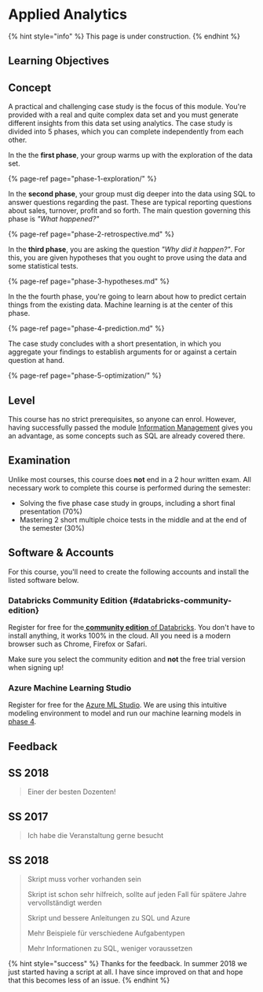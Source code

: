 # Applied Analytics

{% hint style="info" %}
This page is under construction.
{% endhint %}

## Learning Objectives

## Concept

A practical and challenging case study is the focus of this module. You're provided with a real and quite complex data set and you must generate different insights from this data set using analytics. The case study is divided into 5 phases, which you can complete independently from each other.

In the the **first phase**, your group warms up with the exploration of the data set.

{% page-ref page="phase-1-exploration/" %}

In the **second phase**, your group must dig deeper into the data using SQL to answer questions regarding the past. These are typical reporting questions about sales, turnover, profit and so forth. The main question governing this phase is _"What happened?"_

{% page-ref page="phase-2-retrospective.md" %}

In the **third phase**, you are asking the question _"Why did it happen?"_. For this, you are given hypotheses that you ought to prove using the data and some statistical tests.

{% page-ref page="phase-3-hypotheses.md" %}

In the the fourth phase, you're going to learn about how to predict certain things from the existing data. Machine learning is at the center of this phase.

{% page-ref page="phase-4-prediction.md" %}

The case study concludes with a short presentation, in which you aggregate your findings to establish arguments for or against a certain question at hand.

{% page-ref page="phase-5-optimization/" %}

## Level

This course has no strict prerequisites, so anyone can enrol. However, having successfully passed the module [Information Management](../information-management/) gives you an advantage, as some concepts such as SQL are already covered there.

## Examination

Unlike most courses, this course does **not** end in a 2 hour written exam. All necessary work to complete this course is performed during the semester:

* Solving the five phase case study in groups, including a short final presentation \(70%\)
* Mastering 2 short multiple choice tests in the middle and at the end of the semester \(30%\)

## Software & Accounts

For this course, you'll need to create the following accounts and install the listed software below.

### Databricks Community Edition {#databricks-community-edition}

Register for free for the[ **community edition** of Databricks](https://community.cloud.databricks.com/). You don't have to install anything, it works 100% in the cloud. All you need is a modern browser such as Chrome, Firefox or Safari.

Make sure you select the community edition and **not** the free trial version when signing up!

### Azure Machine Learning Studio

Register for free for the [Azure ML Studio](https://studio.azureml.net/Home). We are using this intuitive modeling environment to model and run our machine learning models in [phase 4](phase-4-prediction.md).

## Feedback

## SS 2018

> Einer der besten Dozenten!

## SS 2017

> Ich habe die Veranstaltung gerne besucht

## SS 2018

> Skript muss vorher vorhanden sein
>
> Skript ist schon sehr hilfreich, sollte auf jeden Fall für spätere Jahre vervollständigt werden
>
> Skript und bessere Anleitungen zu SQL und Azure
>
> Mehr Beispiele für verschiedene Aufgabentypen
>
> Mehr Informationen zu SQL, weniger voraussetzen

{% hint style="success" %}
Thanks for the feedback. In summer 2018 we just started having a script at all. I have since improved on that and hope that this becomes less of an issue.
{% endhint %}

